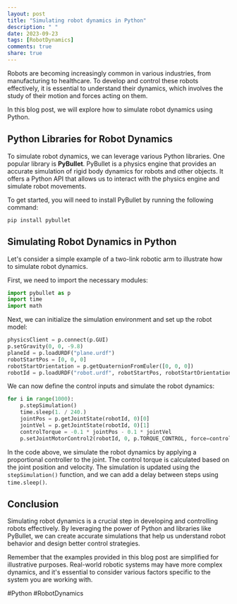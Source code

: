 ```yaml
---
layout: post
title: "Simulating robot dynamics in Python"
description: " "
date: 2023-09-23
tags: [RobotDynamics]
comments: true
share: true
---
```


Robots are becoming increasingly common in various industries, from manufacturing to healthcare. To develop and control these robots effectively, it is essential to understand their dynamics, which involves the study of their motion and forces acting on them.

In this blog post, we will explore how to simulate robot dynamics using Python. 

## Python Libraries for Robot Dynamics

To simulate robot dynamics, we can leverage various Python libraries. One popular library is **PyBullet**. PyBullet is a physics engine that provides an accurate simulation of rigid body dynamics for robots and other objects. It offers a Python API that allows us to interact with the physics engine and simulate robot movements.

To get started, you will need to install PyBullet by running the following command:

```
pip install pybullet
```

## Simulating Robot Dynamics in Python

Let's consider a simple example of a two-link robotic arm to illustrate how to simulate robot dynamics.

First, we need to import the necessary modules:

```python
import pybullet as p
import time
import math
```

Next, we can initialize the simulation environment and set up the robot model:

```python
physicsClient = p.connect(p.GUI)
p.setGravity(0, 0, -9.8)
planeId = p.loadURDF("plane.urdf")
robotStartPos = [0, 0, 0]
robotStartOrientation = p.getQuaternionFromEuler([0, 0, 0])
robotId = p.loadURDF("robot.urdf", robotStartPos, robotStartOrientation)
```

We can now define the control inputs and simulate the robot dynamics:

```python
for i in range(1000):
    p.stepSimulation()
    time.sleep(1. / 240.)
    jointPos = p.getJointState(robotId, 0)[0]
    jointVel = p.getJointState(robotId, 0)[1]
    controlTorque = -0.1 * jointPos - 0.1 * jointVel
    p.setJointMotorControl2(robotId, 0, p.TORQUE_CONTROL, force=controlTorque)
```

In the code above, we simulate the robot dynamics by applying a proportional controller to the joint. The control torque is calculated based on the joint position and velocity. The simulation is updated using the `stepSimulation()` function, and we can add a delay between steps using `time.sleep()`.

## Conclusion

Simulating robot dynamics is a crucial step in developing and controlling robots effectively. By leveraging the power of Python and libraries like PyBullet, we can create accurate simulations that help us understand robot behavior and design better control strategies.

Remember that the examples provided in this blog post are simplified for illustrative purposes. Real-world robotic systems may have more complex dynamics, and it's essential to consider various factors specific to the system you are working with.

#Python #RobotDynamics